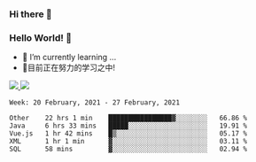 ### Hi there 👋
### Hello World! 🙌

- 🌱 I’m currently learning ...
- 📖目前正在努力的学习之中!

<a href="https://github.com/anuraghazra/github-readme-stats">
  <img src="https://github-readme-stats.vercel.app/api?username=keyboardWithDream&show_icons=true&repo=github-readme-stats" />
</a>
<a href="https://github.com/anuraghazra/convoychat">
  <img src="https://github-readme-stats.vercel.app/api/top-langs/?username=keyboardWithDream&layout=compact&repo=convoychat" />
</a>



<!--START_SECTION:waka-->
```text
Week: 20 February, 2021 - 27 February, 2021

Other    22 hrs 1 min    ████████████████▓░░░░░░░░   66.86 % 
Java     6 hrs 33 mins   █████░░░░░░░░░░░░░░░░░░░░   19.91 % 
Vue.js   1 hr 42 mins    █▒░░░░░░░░░░░░░░░░░░░░░░░   05.17 % 
XML      1 hr 1 min      ▓░░░░░░░░░░░░░░░░░░░░░░░░   03.11 % 
SQL      58 mins         ▓░░░░░░░░░░░░░░░░░░░░░░░░   02.94 % 
```
<!--END_SECTION:waka-->
